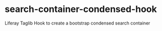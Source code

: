 # search-container-condensed-hook
Liferay Taglib Hook to create a bootstrap condensed search container
